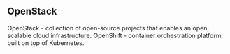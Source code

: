 OpenStack
-

OpenStack - collection of open-source projects that enables an open, scalable cloud infrastructure.
OpenShift - container orchestration platform, built on top of Kubernetes.
